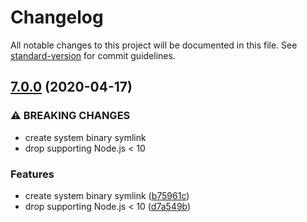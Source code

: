 # Changelog

All notable changes to this project will be documented in this file. See [standard-version](https://github.com/conventional-changelog/standard-version) for commit guidelines.

## [7.0.0](https://github.com/mole-inc/mozjpeg-bin/compare/v6.0.1...v7.0.0) (2020-04-17)


### ⚠ BREAKING CHANGES

* create system binary symlink
* drop supporting Node.js < 10

### Features

* create system binary symlink ([b75961c](https://github.com/mole-inc/mozjpeg-bin/commit/b75961cd5475f2bdd3e25684c8d0359f5a996349))
* drop supporting Node.js < 10 ([d7a549b](https://github.com/mole-inc/mozjpeg-bin/commit/d7a549bf8370565df4fadd8c182625558f51e039))
